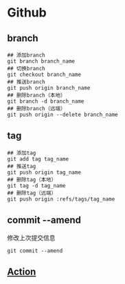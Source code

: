 # Github

## branch

```
## 添加branch
git branch branch_name
## 切换branch
git checkout branch_name
## 推送branch
git push origin branch_name
## 删除branch（本地）
git branch -d branch_name
## 删除branch（远端）
git push origin --delete branch_name
```

## tag

```
## 添加tag
git add tag tag_name
## 推送tag
git push origin tag_name
## 删除tag（本地）
git tag -d tag_name
## 删除tag（远端）
git push origin :refs/tags/tag_name
```

## commit --amend

修改上次提交信息

```
git commit --amend
```

## [Action](./Action.md)
